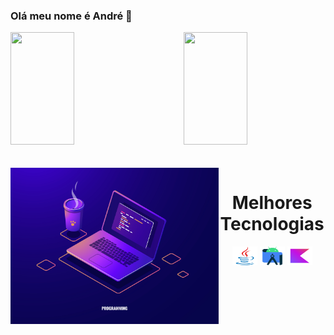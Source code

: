 ### Olá meu nome é André 👋
  <div>
  <img height="180em" width="45%" src="https://github-readme-stats.vercel.app/api?username=Anjaxter&show_icons=true&theme=github_dark&include_all_commits=true&count_private=true"/>
<img align="right" height="180em" width="45%" src="https://github-readme-stats.vercel.app/api/top-langs/?username=Anjaxter&layout=compact&langs_count=16&theme=github_dark"/>
</div>
<br>

<div  align="center"> 
  <div style="display: inline_block"><br>
    <img align="left" height="250" alt="coding-time" src="notebookGit.jpg">
    <h1 align="center">Melhores Tecnologias</h1>
<!--     <img align="center" height="30" width="40" alt="html-icon" src="https://raw.githubusercontent.com/devicons/devicon/master/icons/html5/html5-original.svg">
    <img align="center" height="30" width="40" alt="css-icon" src="https://raw.githubusercontent.com/devicons/devicon/master/icons/css3/css3-original.svg">
    <img align="center" height="30" width="40" alt="js-icon"  src="https://raw.githubusercontent.com/devicons/devicon/master/icons/javascript/javascript-plain.svg"> -->
    <img align="center" height="30" width="40" alt="java-icon" src="https://github.com/devicons/devicon/blob/master/icons/java/java-original.svg">
    <img align="center" height="30" width="40" alt="androidStudio-icon" src="https://github.com/devicons/devicon/blob/master/icons/androidstudio/androidstudio-original.svg">
    <img align="center" height="30" width="40" alt="kotlin-icon" src="https://github.com/devicons/devicon/blob/master/icons/kotlin/kotlin-original.svg">
   </div>
    
  <!--
  <h1 align="center">Redes Sociais</h1>
    <a href = "mailto: ">
      <img width="30" src="gmail.svg">
    </a>
    <a href = "">
      <img width="25" src="linkedin.svg">
    </a>
    <a href = "">
      <img width="35" src="youtube.svg">
    </a>
    <a href = "/">
      <img width="25" src="instagram.png">
    </a>
    -->
</div>
